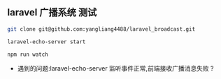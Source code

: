 ## laravel 广播系统 测试

```bash
git clone git@github.com:yangliang4488/laravel_broadcast.git
```

```bash
laravel-echo-server start
```

```bash
npm run watch
```

-   遇到的问题:laravel-echo-server 监听事件正常,前端接收广播消息失败 ?
